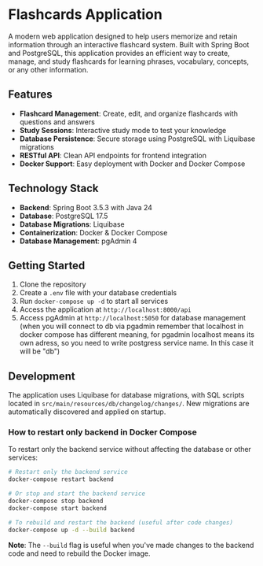# Flashcards Application

A modern web application designed to help users memorize and retain information through an interactive flashcard system. Built with Spring Boot and PostgreSQL, this application provides an efficient way to create, manage, and study flashcards for learning phrases, vocabulary, concepts, or any other information.

## Features

- **Flashcard Management**: Create, edit, and organize flashcards with questions and answers
- **Study Sessions**: Interactive study mode to test your knowledge
- **Database Persistence**: Secure storage using PostgreSQL with Liquibase migrations
- **RESTful API**: Clean API endpoints for frontend integration
- **Docker Support**: Easy deployment with Docker and Docker Compose

## Technology Stack

- **Backend**: Spring Boot 3.5.3 with Java 24
- **Database**: PostgreSQL 17.5
- **Database Migrations**: Liquibase
- **Containerization**: Docker & Docker Compose
- **Database Management**: pgAdmin 4

## Getting Started

1. Clone the repository
2. Create a `.env` file with your database credentials
3. Run `docker-compose up -d` to start all services
4. Access the application at `http://localhost:8000/api`
5. Access pgAdmin at `http://localhost:5050` for database management (when you will connect to db via pgadmin remember that localhost in docker compose has different meaning, for pgadmin localhost means its own adress, so you need to write postgress service name. In this case it will be "db")

## Development

The application uses Liquibase for database migrations, with SQL scripts located in `src/main/resources/db/changelog/changes/`. New migrations are automatically discovered and applied on startup.

### How to restart only backend in Docker Compose

To restart only the backend service without affecting the database or other services:

```bash
# Restart only the backend service
docker-compose restart backend

# Or stop and start the backend service
docker-compose stop backend
docker-compose start backend

# To rebuild and restart the backend (useful after code changes)
docker-compose up -d --build backend
```

**Note**: The `--build` flag is useful when you've made changes to the backend code and need to rebuild the Docker image.